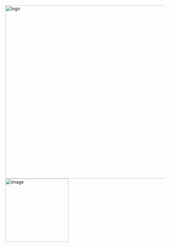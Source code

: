 <img width="1377" height="548" alt="logo" src="https://github.com/user-attachments/assets/4e7c2563-bccc-4c05-b485-bf81039c3684" />

<img width="200" height="200" alt="image" src="https://github.com/user-attachments/assets/bbc81bfe-ccbb-4e3e-bae3-1e9a89b1a5d7" />
